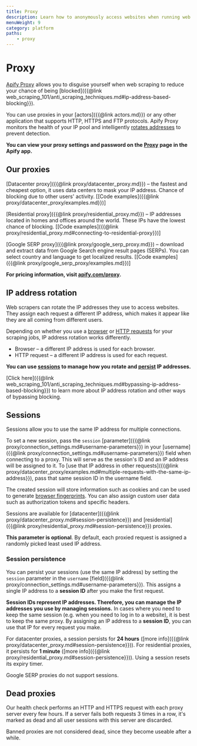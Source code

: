 ```yaml
---
title: Proxy
description: Learn how to anonymously access websites when running web scraping or automation jobs. Prevent IP address-based blocking using IP address rotation.
menuWeight: 9
category: platform
paths:
    - proxy
---
```


# [](./proxy) Proxy

[Apify Proxy](https://apify.com/proxy) allows you to disguise yourself when web scraping to reduce your chance of being [blocked]({{@link web_scraping_101/anti_scraping_techniques.md#ip-address-based-blocking}}).

You can use proxies in your [actors]({{@link actors.md}}) or any other application that supports HTTP, HTTPS and FTP protocols. Apify Proxy monitors the health of your IP pool and intelligently [rotates addresses](#ip-address-rotation) to prevent detection.

**You can view your proxy settings and password on the [Proxy](https://my.apify.com/proxy) page in the Apify app.**

## [](#our-proxies) Our proxies

[Datacenter proxy]({{@link proxy/datacenter_proxy.md}}) – the fastest and cheapest option, it uses data centers to mask your IP address. Chance of blocking due to other users' activity. [[Code examples]({{@link proxy/datacenter_proxy/examples.md}})]

[Residential proxy]({{@link proxy/residential_proxy.md}}) – IP addresses located in homes and offices around the world. These IPs have the lowest chance of blocking. [[Code examples]({{@link proxy/residential_proxy.md#connecting-to-residential-proxy}})]

[Google SERP proxy]({{@link proxy/google_serp_proxy.md}}) – download and extract data from Google Search engine result pages (SERPs). You can select country and language to get localized results. [[Code examples]({{@link proxy/google_serp_proxy/examples.md}})]

**For pricing information, visit [apify.com/proxy](https://apify.com/proxy).**

## [](#ip-address-rotation) IP address rotation

Web scrapers can rotate the IP addresses they use to access websites. They assign each request a different IP address, which makes it appear like they are all coming from different users.

Depending on whether you use a [browser](https://apify.com/apify/web-scraper) or [HTTP requests](https://apify.com/apify/cheerio-scraper) for your scraping jobs, IP address rotation works differently.

* Browser – a different IP address is used for each browser.
* HTTP request – a different IP address is used for each request.

**You can use [sessions](#sessions) to manage how you rotate and [persist](#session-persistence) IP addresses.**

[Click here]({{@link web_scraping_101/anti_scraping_techniques.md#bypassing-ip-address-based-blocking}}) to learn more about IP address rotation and other ways of bypassing blocking.

## [](#sessions) Sessions

Sessions allow you to use the same IP address for multiple connections.

To set a new session, pass the `session` [parameter]({{@link proxy/connection_settings.md#username-parameters}}) in your [username]({{@link proxy/connection_settings.md#username-parameters}}) field when connecting to a proxy. This will serve as the session's ID and an IP address will be assigned to it. To [use that IP address in other requests]({{@link proxy/datacenter_proxy/examples.md#multiple-requests-with-the-same-ip-address}}), pass that same session ID in the username field.

The created session will store information such as cookies and can be used to generate [browser fingerprints](https://pixelprivacy.com/resources/browser-fingerprinting/). You can also assign custom user data such as authorization tokens and specific headers.

Sessions are available for [datacenter]({{@link proxy/datacenter_proxy.md#session-persistence}}) and [residential]({{@link proxy/residential_proxy.md#session-persistence}}) proxies.

**This parameter is optional**. By default, each proxied request is assigned a randomly picked least used IP address.

### [](#session-persistence) Session persistence

You can persist your sessions (use the same IP address) by setting the `session` parameter in the `username` [field]({{@link proxy/connection_settings.md#username-parameters}}). This assigns a single IP address to a **session ID** after you make the first request.

**Session IDs represent IP addresses. Therefore, you can manage the IP addresses you use by managing sessions.** In cases where you need to keep the same session (e.g. when you need to log in to a website), it is best to keep the same proxy. By assigning an IP address to a **session ID**, you can use that IP for every request you make.

For datacenter proxies, a session persists for **24 hours** ([more info]({{@link proxy/datacenter_proxy.md#session-persistence}})). For residential proxies, it persists for **1 minute** ([more info]({{@link proxy/residential_proxy.md#session-persistence}})). Using a session resets its expiry timer.

Google SERP proxies do not support sessions.

## [](#dead-proxies) Dead proxies

Our health check performs an HTTP and HTTPS request with each proxy server every few hours. If a server fails both requests 3 times in a row, it's marked as dead and all user sessions with this server are discarded.

Banned proxies are not considered dead, since they become useable after a while.
